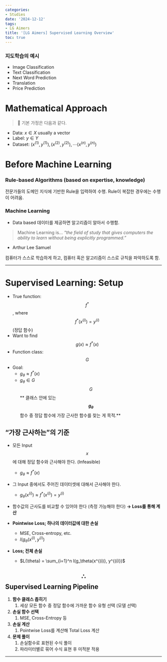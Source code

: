 ```yaml
---
categories:
- Studies
date: '2024-12-12'
tags:
- LG Aimers
title: '[LG Aimers] Supervised Learning Overview'
toc: true
---
```



### 지도학습의 예시

- Image Classification
- Text Classification
- Next Word Prediction
- Translation
- Price Prediction

# Mathematical Approach

> 🔴 기본 가정은 다음과 같다.
- Data: $x \in X$ usually a vector
- Label: $y \in Y$
- Dataset: $(x^{(1)}, y^{(1)}), (x^{(2)}, y^{(2)}), \cdots (x^{(n)}, y^{(n)})$


# Before Machine Learning


### Rule-based Algorithms (based on expertise, knowledge)

전문가들의 도메인 지식에 기반한 Rule을 입력하여 수행. Rule이 복잡한 경우에는 수행이 어려움.


### Machine Learning

- Data based
데이터를 제공하면 알고리즘이 알아서 수행함.

> Machine Learning is…
*“the field of study that gives computers the ability to learn without being explicitly programmed.”*
- Arthur Lee Samuel

컴퓨터가 스스로 학습하게 하고, 컴퓨터 혹은 알고리즘이 스스로 규칙을 파악하도록 함.


---


# Supervised Learning: Setup

- True function: $$f^*$$, where $$f^*(x^{(i)}) = y^{(i)}$$    (정답 함수)
- Want to find $$g(x) \approx f^*(x)$$
- Function class: $$G$$
- Goal:
    - $g_\theta \approx f^*(x)$
    - $g_\theta \in G$
$$G$$** 클래스 안에 있는 **$$g_\theta$$** 함수 중 정답 함수에 가장 근사한 함수를 찾는 게 목적.**


## “가장 근사하는”의 기준

- 모든 Input $$x$$에 대해 정답 함수와 근사해야 한다. (Infeasible)
    - $g_\theta \approx f^*(x)$
- 그 Input 중에서도 주어진 데이터셋에 대해서 근사해야 한다.
    - $g_\theta(x^{(i)}) \approx f^*(x^{(i)}) = y^{(i)}$
- 함수값의 근사도를 비교할 수 있어야 한다 (측정 가능해야 한다)
**→ Loss를 통해 계산**

- **Pointwise Loss; 하나의 데이터값에 대한 손실**
    - MSE, Cross-entropy, etc.
    - $l(g_\theta(x^{(i)}, y^{(i)})$
- **Loss; 전체 손실**
    - $L(\theta) = \sum_{i=1}^n l(g_\theta(x^{(i)}, y^{(i)})$

## $$\therefore$$ Supervised Learning Pipeline

1. **함수 클래스 좁히기**
    1. 세상 모든 함수 중 정답 함수에 가까운 함수 유형 선택 (모델 선택)
1. **손실 함수 선택**
    1. MSE, Cross-Entropy 등
1. **손실 계산**
    1. Pointwise Loss를 계산해 Total Loss 계산
1. **문제 풀이**
    1. 손실함수로 표현된 수식 풀이
    1. 파라미터별로 묶어 수식 표현 후 미적분 적용

---


